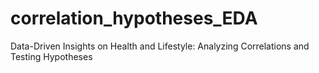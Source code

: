 # correlation_hypotheses_EDA
Data-Driven Insights on Health and Lifestyle: Analyzing Correlations and Testing Hypotheses
